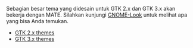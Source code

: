 <!--
.. link:
.. description:
.. tags: Themes
.. date: 2014-02-24 17:32:07
.. title: Themes
.. slug: themes
-->

Sebagian besar tema yang didesain untuk GTK 2.x dan GTK 3.x akan bekerja dengan MATE. Silahkan kunjungi
[GNOME-Look](http://gnome-look.org) untuk melihat apa yang bisa Anda temukan.

  * [GTK 2.x themes](https://www.gnome-look.org/browse/cat/136/)
  * [GTK 3.x themes](https://www.gnome-look.org/browse/cat/135/)


